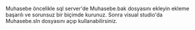 Muhasebe
öncelikle sql server'de Muhasebe.bak dosyasını ekleyin ekleme başarılı ve sorunsuz bir biçimde kurunuz.
Sonra visual studio'da Muhasebe.sln dosyasını açıp kullanabilirsiniz.
